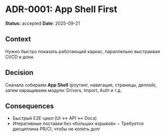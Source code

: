 # ADR-0001: App Shell First

**Status:** accepted
**Date:** 2025-09-21

## Context

Нужно быстро показать работающий каркас, параллельно выстраивая CI/CD и доки.

## Decision

Сначала собираем **App Shell** (роутинг, навигация, страницы, деплой), затем наращиваем модули: Drivers, Import, Auth и т.д.

## Consequences

* Быстрый E2E-цикл (UI ↔ API ↔ Docs)
* Итеративные поставки без «больших взрывов»
  − Требуется дисциплина PR/CI, чтобы не копить долг
